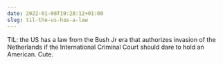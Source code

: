 ```yaml
---
date: 2022-01-08T19:28:12+01:00
slug: til-the-us-has-a-law
---
```

TIL: the US has a law from the Bush Jr era that authorizes invasion of the Netherlands if the International Criminal Court should dare to hold an American. Cute.


